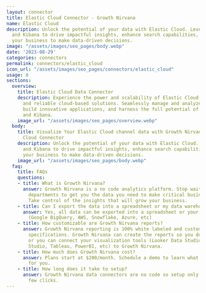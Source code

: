 ```yaml
---
layout: connector
title: Elastic Cloud Connector - Growth Nirvana
name: Elastic Cloud
description: Unlock the potential of your data with Elastic Cloud. Leverage Elasticsearch
  and Kibana to drive impactful insights, enhance search capabilities, and empower
  your business to make data-driven decisions.
image: "/assets/images/seo_pages/body.webp"
date: '2023-08-29'
categories: connectors
permalink: connectors/elastic_cloud
icon_url: "/assets/images/seo_pages/connectors/elastic_cloud"
usage: 0
sections:
  overview:
    title: Elastic Cloud Data Connector
    description: Experience the power and scalability of Elastic Cloud for flexible
      and reliable cloud-based solutions. Seamlessly manage and analyze your data,
      build innovative applications, and harness the full potential of Elasticsearch
      and Kibana.
    image_url: "/assets/images/seo_pages/overview.webp"
  body:
    title: Visualize Your Elastic Cloud channel data with Growth Nirvana's Elastic
      Cloud Connector
    description: Unlock the potential of your data with Elastic Cloud. Leverage Elasticsearch
      and Kibana to drive impactful insights, enhance search capabilities, and empower
      your business to make data-driven decisions.
    image_url: "/assets/images/seo_pages/body.webp"
  faq:
    title: FAQs
    questions:
    - title: What is Growth Nirvana?
      answer: Growth Nirvana is a no code analytics platform. Stop waiting for other
        departments to get you the data you need to make critical business decisions.
        Take control of the insights that will grow your business.
    - title: Can I export the data into a spreadsheet or my data warehouse?
      answer: Yes, all data can be exported into a spreadsheet or your data warehouse
        (Google BigQuery, AWS, Snowflake, Azure, etc)
    - title: How customizable are Growth Nirvana reports?
      answer: Growth Nirvana reporting is 100% white labeled and customized to your
        specifications. Growth Nirvana can create the reports so you don’t have to
        or you can connect your visualization tools (Looker Data Studio/Google Data
        Studio, Tableau, PowerBI, etc) to Growth Nirvana.
    - title: How much does Growth Nirvana cost?
      answer: Plans start at $200/month. Schedule a demo to learn what plan is best
        for you.
    - title: How long does it take to setup?
      answer: Growth Nirvana data connectors are no code so setup only requires a
        few clicks.
---
```

